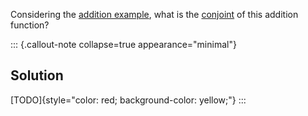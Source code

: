 
Considering the [addition example](/docs/math/examples/companion_addition.qmd), 
what is the [conjoint](/docs/math/defs/companion.qmd) of this addition 
function?

::: {.callout-note collapse=true appearance="minimal"}
## Solution
[TODO]{style="color: red; background-color: yellow;"}
:::